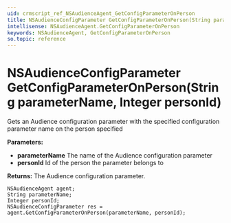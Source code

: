 ```yaml
---
uid: crmscript_ref_NSAudienceAgent_GetConfigParameterOnPerson
title: NSAudienceConfigParameter GetConfigParameterOnPerson(String parameterName, Integer personId)
intellisense: NSAudienceAgent.GetConfigParameterOnPerson
keywords: NSAudienceAgent, GetConfigParameterOnPerson
so.topic: reference
---
```


# NSAudienceConfigParameter GetConfigParameterOnPerson(String parameterName, Integer personId)

Gets an Audience configuration parameter with the specified configuration parameter name on the person specified

**Parameters:**
 - **parameterName** The name of the Audience configuration parameter
 - **personId** Id of the person the parameter belongs to

**Returns:** The Audience configuration parameter.

```crmscript
NSAudienceAgent agent;
String parameterName;
Integer personId;
NSAudienceConfigParameter res = agent.GetConfigParameterOnPerson(parameterName, personId);
```

